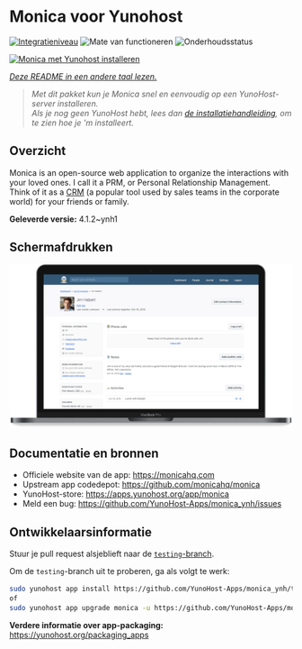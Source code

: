 <!--
NB: Deze README is automatisch gegenereerd door <https://github.com/YunoHost/apps/tree/master/tools/readme_generator>
Hij mag NIET handmatig aangepast worden.
-->

# Monica voor Yunohost

[![Integratieniveau](https://apps.yunohost.org/badge/integration/monica)](https://ci-apps.yunohost.org/ci/apps/monica/)
![Mate van functioneren](https://apps.yunohost.org/badge/state/monica)
![Onderhoudsstatus](https://apps.yunohost.org/badge/maintained/monica)

[![Monica met Yunohost installeren](https://install-app.yunohost.org/install-with-yunohost.svg)](https://install-app.yunohost.org/?app=monica)

*[Deze README in een andere taal lezen.](./ALL_README.md)*

> *Met dit pakket kun je Monica snel en eenvoudig op een YunoHost-server installeren.*  
> *Als je nog geen YunoHost hebt, lees dan [de installatiehandleiding](https://yunohost.org/install), om te zien hoe je 'm installeert.*

## Overzicht

Monica is an open-source web application to organize the interactions with your loved ones. I call it a PRM, or Personal Relationship Management. Think of it as a [CRM](https://en.wikipedia.org/wiki/Customer_relationship_management) (a popular tool used by sales teams in the corporate world) for your friends or family.


**Geleverde versie:** 4.1.2~ynh1

## Schermafdrukken

![Schermafdrukken van Monica](./doc/screenshots/main-app.png)

## Documentatie en bronnen

- Officiele website van de app: <https://monicahq.com>
- Upstream app codedepot: <https://github.com/monicahq/monica>
- YunoHost-store: <https://apps.yunohost.org/app/monica>
- Meld een bug: <https://github.com/YunoHost-Apps/monica_ynh/issues>

## Ontwikkelaarsinformatie

Stuur je pull request alsjeblieft naar de [`testing`-branch](https://github.com/YunoHost-Apps/monica_ynh/tree/testing).

Om de `testing`-branch uit te proberen, ga als volgt te werk:

```bash
sudo yunohost app install https://github.com/YunoHost-Apps/monica_ynh/tree/testing --debug
of
sudo yunohost app upgrade monica -u https://github.com/YunoHost-Apps/monica_ynh/tree/testing --debug
```

**Verdere informatie over app-packaging:** <https://yunohost.org/packaging_apps>
